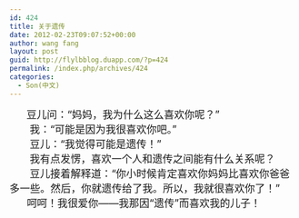 ```yaml
---
id: 424
title: 关于遗传
date: 2012-02-23T09:07:52+00:00
author: wang fang
layout: post
guid: http://flylbblog.duapp.com/?p=424
permalink: /index.php/archives/424
categories:
  - Son(中文)
---
```

<div>
       <span style="font-size: large">  豆儿问：“妈妈，我为什么这么喜欢你呢？”</span>
</div>

<div>
  <span style="font-size: large">       我：“可能是因为我很喜欢你吧。”</span>
</div>

<div>
  <span style="font-size: large">       豆儿：“我觉得可能是遗传！”</span>
</div>

<div>
  <span style="font-size: large">       我有点发愣，喜欢一个人和遗传之间能有什么关系呢？</span>
</div>

<div>
  <span style="font-size: large">       豆儿接着解释道：“你小时候肯定喜欢你妈妈比喜欢你爸爸多一些。然后，你就遗传给了我。所以，我就很喜欢你了！”</span>
</div>

<div>
  <span style="font-size: large">      呵呵！我很爱你——我那因“遗传”而喜欢我的儿子！</span>
</div>